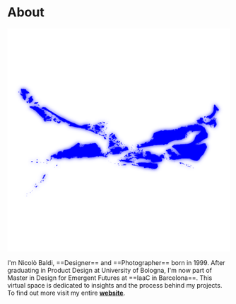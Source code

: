 # About

![](docs/images/LOGO_BT.png)


I'm Nicolò Baldi, ==Designer== and ==Photographer== born in 1999. 
After graduating in Product Design at University of Bologna, I'm now part of Master in Design for Emergent Futures at ==IaaC in Barcelona==. This virtual space is dedicated to insights and the process behind my projects. To find out more visit my entire **[website](https://nicolobaldi.com/)**.
